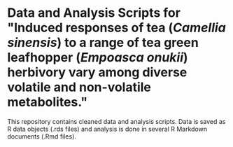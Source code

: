 
# Data and Analysis Scripts for "Induced responses of tea (*Camellia sinensis*) to a range of tea green leafhopper (*Empoasca onukii*) herbivory vary among diverse volatile and non-volatile metabolites."

<!-- badges: start -->
<!-- badges: end -->


This repository contains cleaned data and analysis scripts.  Data is saved as R data objects (.rds files) and analysis is done in several R Markdown documents (.Rmd files).
